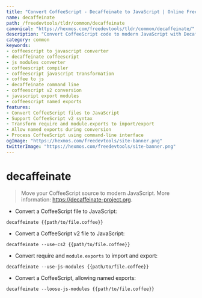 ```yaml
---
title: "Convert CoffeeScript - Decaffeinate to JavaScript | Online Free DevTools by Hexmos"
name: decaffeinate
path: /freedevtools/tldr/common/decaffeinate
canonical: "https://hexmos.com/freedevtools/tldr/common/decaffeinate/"
description: "Convert CoffeeScript code to modern JavaScript with Decaffeinate. Effortlessly transform CoffeeScript files using command line. Free online tool, no registration required."
category: common
keywords:
- coffeescript to javascript converter
- decaffeinate coffeescript
- js modules converter
- coffeescript compiler
- coffeescript javascript transformation
- coffee to js
- decaffeinate command line
- coffeescript v2 conversion
- javascript export modules
- coffeescript named exports
features:
- Convert CoffeeScript files to JavaScript
- Support CoffeeScript v2 syntax
- Transform require and module.exports to import/export
- Allow named exports during conversion
- Process CoffeeScript using command-line interface
ogImage: "https://hexmos.com/freedevtools/site-banner.png"
twitterImage: "https://hexmos.com/freedevtools/site-banner.png"
---
```


# decaffeinate

> Move your CoffeeScript source to modern JavaScript.
> More information: <https://decaffeinate-project.org>.

- Convert a CoffeeScript file to JavaScript:

`decaffeinate {{path/to/file.coffee}}`

- Convert a CoffeeScript v2 file to JavaScript:

`decaffeinate --use-cs2 {{path/to/file.coffee}}`

- Convert require and `module.exports` to import and export:

`decaffeinate --use-js-modules {{path/to/file.coffee}}`

- Convert a CoffeeScript, allowing named exports:

`decaffeinate --loose-js-modules {{path/to/file.coffee}}`

